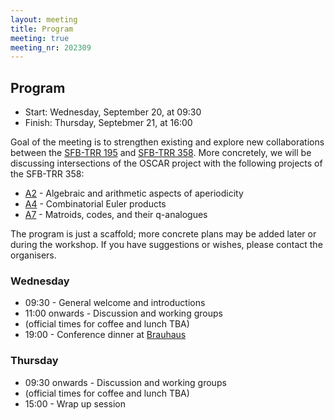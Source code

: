 ```yaml
---
layout: meeting
title: Program
meeting: true
meeting_nr: 202309
---
```


## Program
* Start: Wednesday, September 20, at 09:30
* Finish: Thursday, Septebmer 21, at 16:00

Goal of the meeting is to strengthen existing and explore new collaborations between the [SFB-TRR 195](https://www.computeralgebra.de/sfb/) and [SFB-TRR 358](https://trr358.math.uni-bielefeld.de/).  More concretely, we will be discussing intersections of the OSCAR project with the following projects of the SFB-TRR 358:

* [A2](https://trr358.math.uni-bielefeld.de/projects/view/A2) - Algebraic and arithmetic aspects of aperiodicity
* [A4](https://trr358.math.uni-bielefeld.de/projects/view/A4) - Combinatorial Euler products
* [A7](https://trr358.math.uni-bielefeld.de/projects/view/A7) - Matroids, codes, and their q-analogues

The program is just a scaffold; more concrete plans may be added later or during the workshop.  If you have suggestions or wishes, please contact the organisers.


### Wednesday

* 09:30 - General welcome and introductions
* 11:00 onwards - Discussion and working groups
* (official times for coffee and lunch TBA)
* 19:00 - Conference dinner at [Brauhaus](https://maps.app.goo.gl/Pn7jjcmLNtRcXmWM8)

### Thursday

* 09:30 onwards - Discussion and working groups
* (official times for coffee and lunch TBA)
* 15:00 - Wrap up session